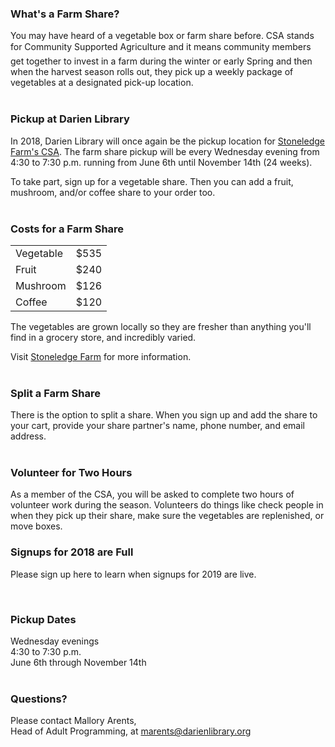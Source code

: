 <div class="row">
<div class="col-md-9">

### What's a Farm Share?
You may have heard of a vegetable box or farm share before. CSA stands for Community Supported Agriculture and it means community members get together to invest in a farm during the winter or early Spring and then when the harvest season rolls out, they pick up a weekly package of vegetables at a designated pick-up location.
<br />
<br />

### Pickup at Darien Library
In 2018, Darien Library will once again be the pickup location for [Stoneledge Farm's CSA](https://dar.to/2EWPYJt "Stoneledge Farm's CSA"). The farm share pickup will be every Wednesday evening from 4:30 to 7:30 p.m. running from June 6th until November 14th (24 weeks).

To take part, sign up for a vegetable share. Then you can add a fruit, mushroom, and/or coffee share to your order too. 
<br />
<br />

### Costs for a Farm Share

<table class="table table-striped">
<tr>
<td>
Vegetable
</td> 
<td>
$535
</td>
</tr>
<tr>
<td>
Fruit
</td> 
<td>
$240
</td>
</tr>
<tr>
<td>
Mushroom
</td> 
<td>
$126
</td>
</tr>
<tr>
<td>
Coffee
</td> 
<td>
$120
</td>
</tr>
</table>

The vegetables are grown locally so they are fresher than anything you'll find in a grocery store, and incredibly varied.

Visit [Stoneledge Farm](https://dar.to/2EWPYJt "Stoneledge Farm") for more information.
<br />
<br />

### Split a Farm Share
There is the option to split a share. When you sign up and add the share to your cart, provide your share partner's name, phone number, and email address.
<br />
<br />

### Volunteer for Two Hours
As a member of the CSA, you will be asked to complete two hours of volunteer work during the season. Volunteers do things like check people in when they pick up their share, make sure the vegetables are replenished, or move boxes.

</div>
<div class="col-md-3">

### Signups for 2018 are Full
Please sign up here to learn when signups for 2019 are live.

<script type="text/javascript" src="https://form.jotform.com/jsform/73605500679156"></script>
<br />

### Pickup Dates
Wednesday evenings <br />
4:30 to 7:30 p.m.<br />
June 6th through November 14th
<br />
<br />

### Questions?
Please contact Mallory Arents,<br />
Head of Adult Programming, at [marents@darienlibrary.org](mailto:marents@darienlibrary.org "Email Mallory")
<br />
<br />
</div>
</div>